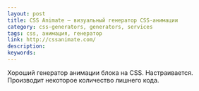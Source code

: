 ```yaml
---
layout: post
title: CSS Animate — визуальный генератор CSS-анимации
category: css-generators, generators, services
tags: css, анимация, генератор
link: http://cssanimate.com/
description:
keywords:
---
```


<p>Хороший генератор анимации блока на CSS. Настраивается. Производит некоторое количество лишнего кода.</p>
